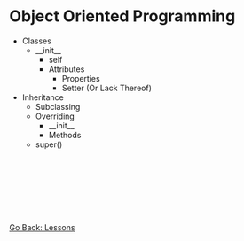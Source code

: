 # Object Oriented Programming
* Classes
    * \_\_init__
        * self
        * Attributes
            * Properties
            * Setter (Or Lack Thereof)
* Inheritance
    * Subclassing
    * Overriding
        * \_\_init__
        * Methods
    * super()

\
\
\
\
\
\
\
[Go Back: Lessons](../README.md)
